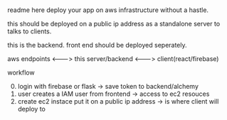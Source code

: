 #
readme here
deploy your app on aws infrastructure without a hastle.

this should be deployed on a public ip address as a standalone server
to talks to clients.

this is the backend.
front end should be deployed seperately.

aws endpoints <---> this server/backend  <---> client(react/firebase)

workflow

0. login with firebase or flask -> save token to backend/alchemy
1. user creates a IAM user from frontend -> access to ec2 resouces
2. create ec2 instace put it on a public ip address -> is where client will deploy to
